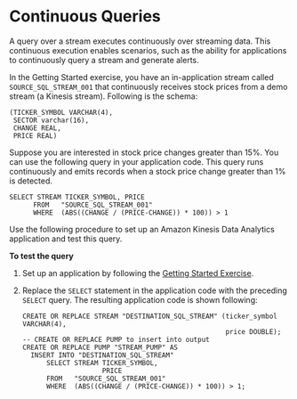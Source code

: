 # Continuous Queries<a name="continuous-queries-concepts"></a>

A query over a stream executes continuously over streaming data\. This continuous execution enables scenarios, such as the ability for applications to continuously query a stream and generate alerts\. 

In the Getting Started exercise, you have an in\-application stream called `SOURCE_SQL_STREAM_001` that continuously receives stock prices from a demo stream \(a Kinesis stream\)\. Following is the schema:

```
(TICKER_SYMBOL VARCHAR(4), 
 SECTOR varchar(16), 
 CHANGE REAL, 
 PRICE REAL)
```

Suppose you are interested in stock price changes greater than 15%\. You can use the following query in your application code\. This query runs continuously and emits records when a stock price change greater than 1% is detected\.

```
SELECT STREAM TICKER_SYMBOL, PRICE 
      FROM   "SOURCE_SQL_STREAM_001"
      WHERE  (ABS((CHANGE / (PRICE-CHANGE)) * 100)) > 1
```

Use the following procedure to set up an Amazon Kinesis Data Analytics application and test this query\.

**To test the query**

1. Set up an application by following the [Getting Started Exercise](https://docs.aws.amazon.com/kinesisanalytics/latest/dev/get-started-exercise.html)\.

1. Replace the `SELECT` statement in the application code with the preceding `SELECT` query\. The resulting application code is shown following:

   ```
   CREATE OR REPLACE STREAM "DESTINATION_SQL_STREAM" (ticker_symbol VARCHAR(4), 
                                                      price DOUBLE);
   -- CREATE OR REPLACE PUMP to insert into output
   CREATE OR REPLACE PUMP "STREAM_PUMP" AS 
     INSERT INTO "DESTINATION_SQL_STREAM" 
         SELECT STREAM TICKER_SYMBOL, 
                       PRICE 
         FROM   "SOURCE_SQL_STREAM_001"
         WHERE  (ABS((CHANGE / (PRICE-CHANGE)) * 100)) > 1;
   ```